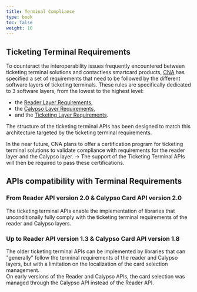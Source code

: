 ```yaml
---
title: Terminal Compliance
type: book
toc: false
weight: 10
---
```


## Ticketing Terminal Requirements

To counteract the interoperability issues frequently encountered between ticketing terminal solutions and contactless smartcard products, [CNA](https://calypsonet.org/) has specified a set of requirements that need to be followed by the different software layers of ticketing terminals.
These rules are specifically dedicated to 3 software layers, from the lowest to the highest level:
- the [Reader Layer Requirements](https://calypsonet.org/reader-layer-requirements-200422/),
- the [Calypso Layer Requirements](https://calypsonet.org/calypso-layer-requirements-200423/),
- and the [Ticketing Layer Requirements](https://calypsonet.org/ticketing-layer-requirements-200430/).

The structure of the ticketing terminal APIs has been designed to match this architecture targeted by the ticketing terminal requirements.

In the near future, CNA plans to offer a certification program for ticketing terminal solutions to validate compliance with requirements for the reader layer and the Calypso layer. → The support of the Ticketing Terminal APIs will then be required to pass these certifications.

## APIs compatibility with Terminal Requirements

### From Reader API version 2.0 & Calypso Card API version 2.0

The ticketing terminal APIs enable the implementation of libraries that unconditionally fully comply with the ticketing terminal requirements of the reader and Calypso layers.

### Up to Reader API version 1.3 & Calypso Card API version 1.8

The older ticketing terminal APIs can be implemented by libraries that can "generally" follow the terminal requirements of the reader and Calypso layers, but with a limitation on the localization of the card selection management.
<br>On early versions of the Reader and Calypso APIs, the card selection was managed through the Calypso API instead of the Reader API.





